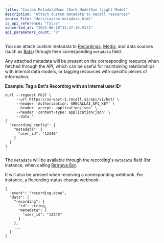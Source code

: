 ```yaml
---
title: "Custom MetadataMoon (Dark Mode)Sun (Light Mode)"
description: "Attach custom metadata to Recall resources"
source_file: "docs/custom-metadata.html"
is_api_reference: "false"
converted_at: "2025-06-10T14:47:10.917Z"
api_parameters_count: "0"
---
```

You can attach custom metadata to [Recordings](/docs/recordings-and-media.md), [Media](/docs/recordings-and-media#media.md), and data sources (such as [Bots](/docs/bot-overview.md)) through their corresponding `metadata` field.

Any attached metadata will be present on the corresponding resource when fetched through the API, which can be useful for maintaining relationships with internal data models, or tagging resources with specific pieces of information.

**Example: Tag a Bot's Recording with an internal user ID:**

```
curl --request POST \
     --url https://us-east-1.recall.ai/api/v1/bot/ \
     --header 'Authorization: $RECALLAI_API_KEY' \
     --header 'accept: application/json' \
     --header 'content-type: application/json' \
     --data '
{
  "recording_config": {
    "metadata": {
      "user_id": "12345"
    }
  }
}
'

```

The `metadata` will be available through the recording's `metadata` field (for instance, when calling [Retrieve Bot](/reference/bot_retrieve.md).

It will also be present when receiving a corresponding webhook. For instance, a Recording status change webhook:

```
{
  "event": "recording.done",
  "data": {
    "recording": {
      "id": string,
      "metadata": {
        "user_id": "12345"
      }
    },
    ...
  }
}

```
